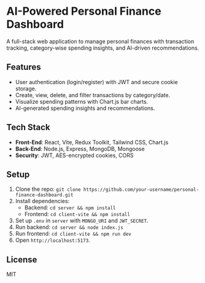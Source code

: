 # AI-Powered Personal Finance Dashboard

A full-stack web application to manage personal finances with transaction tracking, category-wise spending insights, and AI-driven recommendations.

## Features
- User authentication (login/register) with JWT and secure cookie storage.
- Create, view, delete, and filter transactions by category/date.
- Visualize spending patterns with Chart.js bar charts.
- AI-generated spending insights and recommendations.

## Tech Stack
- **Front-End**: React, Vite, Redux Toolkit, Tailwind CSS, Chart.js
- **Back-End**: Node.js, Express, MongoDB, Mongoose
- **Security**: JWT, AES-encrypted cookies, CORS

## Setup
1. Clone the repo: `git clone https://github.com/your-username/personal-finance-dashboard.git`
2. Install dependencies:
   - Backend: `cd server && npm install`
   - Frontend: `cd client-vite && npm install`
3. Set up `.env` in `server` with `MONGO_URI` and `JWT_SECRET`.
4. Run backend: `cd server && node index.js`
5. Run frontend: `cd client-vite && npm run dev`
6. Open `http://localhost:5173`.

## License
MIT